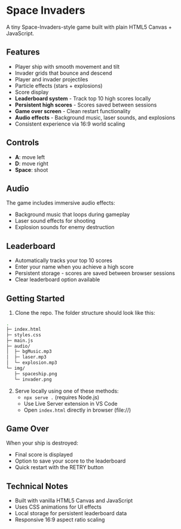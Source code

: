# Space Invaders

A tiny Space-Invaders-style game built with plain HTML5 Canvas + JavaScript.

## Features

- Player ship with smooth movement and tilt
- Invader grids that bounce and descend
- Player and invader projectiles
- Particle effects (stars + explosions)
- Score display
- **Leaderboard system** - Track top 10 high scores locally
- **Persistent high scores** - Scores saved between sessions
- **Game over screen** - Clean restart functionality
- **Audio effects** - Background music, laser sounds, and explosions
- Consistent experience via 16:9 world scaling

## Controls

- **A**: move left
- **D**: move right
- **Space**: shoot

## Audio

The game includes immersive audio effects:

- Background music that loops during gameplay
- Laser sound effects for shooting
- Explosion sounds for enemy destruction

## Leaderboard

- Automatically tracks your top 10 scores
- Enter your name when you achieve a high score
- Persistent storage - scores are saved between browser sessions
- Clear leaderboard option available

## Getting Started

1. Clone the repo. The folder structure should look like this:

```bash
.
├─ index.html
├─ styles.css
├─ main.js
├─ audio/
│  ├─ bgMusic.mp3
│  ├─ laser.mp3
│  └─ explosion.mp3
└─ img/
   ├─ spaceship.png
   └─ invader.png
```

2. Serve locally using one of these methods:
   - `npx serve .` (requires Node.js)
   - Use Live Server extension in VS Code
   - Open `index.html` directly in browser (file://)

## Game Over

When your ship is destroyed:

- Final score is displayed
- Option to save your score to the leaderboard
- Quick restart with the RETRY button

## Technical Notes

- Built with vanilla HTML5 Canvas and JavaScript
- Uses CSS animations for UI effects
- Local storage for persistent leaderboard data
- Responsive 16:9 aspect ratio scaling

